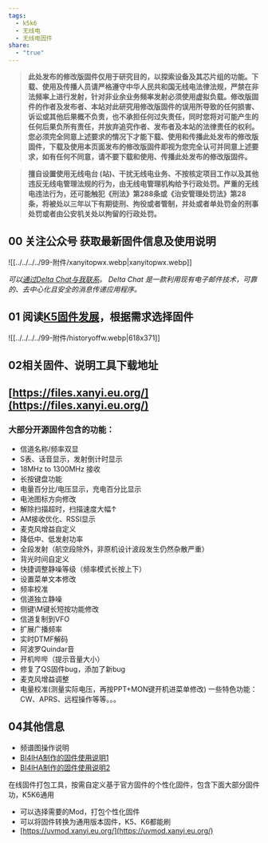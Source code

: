 ```yaml
---
tags:
  - k5k6
  - 无线电
  - 无线电固件
share:
  - "true"
---
```

>**此处发布的修改版固件仅用于研究目的，以探索设备及其芯片组的功能。下载、使用及传播人员请严格遵守中华人民共和国无线电法律法规，严禁在非法频率上进行发射，针对非业余业务频率发射必须使用虚拟负载。修改版固件的作者及发布者、本站对此研究用修改版固件的误用所导致的任何损害、诉讼或其他后果概不负责，也不承担任何过失责任，同时您将对可能产生的任何后果负所有责任，并放弃追究作者、发布者及本站的法律责任的权利。您必须完全同意上述要求的情况下才能下载、使用和传播此处发布的修改版固件，下载及使用本页面发布的修改版固件即视为您完全认可并同意上述要求，如有任何不同意，请不要下载和使用、传播此处发布的修改版固件。**

>**擅自设置使用无线电台 (站)、干扰无线电业务、不按核定项目工作以及其他违反无线电管理法规的行为，由无线电管理机构给予行政处罚。严重的无线电违法行为，还可能触犯《刑法》第288条或《治安管理处罚法》第28条，将被处以三年以下有期徒刑、拘役或者管制，并处或者单处罚金的刑事处罚或者由公安机关处以拘留的行政处罚。**

## **00 关注公众号 获取最新固件信息及使用说明**
![[../../../../99-附件/xanyitopwx.webp|xanyitopwx.webp]]

*可以[通过Delta Chat与我联系](https://i.delta.chat/#BD6894FDDEBABE779F08C28215EE6A8466C9F00A&a=troilusxi%40nine.testrun.org&n=troilusxi&i=AblXy9SQioX&s=F1Q0wbKv_U6)。*
*Delta Chat 是一款利用现有电子邮件技术，可靠的、去中心化且安全的消息传递应用程序。*

## **01 阅读[K5固件发展](https://mp.weixin.qq.com/s/a5MntHvdvqQvp1cxwWEZcQ)，根据需求选择固件**

![[../../../../99-附件/historyoffw.webp|618x371]]

## **02相关固件、说明工具下载地址**

## **[https://files.xanyi.eu.org/](https://files.xanyi.eu.org/)**

### **大部分开源固件包含的功能：**
- 信道名称/频率双显
- S表、话音显示，发射倒计时显示
- 18MHz to 1300MHz 接收
- 长按键盘功能
- 电量百分比/电压显示，充电百分比显示
- 电池图标方向修改
- 解除扫描超时，扫描速度大幅↑
- AM接收优化、RSSI显示
- 麦克风增益自定义
- 降低中、低发射功率
- 全段发射（航空段除外，非原机设计波段发生仍然杂散严重）
- 背光时间自定义
- 快捷调整静噪等级（频率模式长按上下）
- 设置菜单文本修改
- 频率校准
- 信道独立静噪
- 侧键\M键长短按功能修改
- 信道复制到VFO
- 扩展广播频率
- 实时DTMF解码
- 阿波罗Quindar音
- 开机哔哔（提示音量大小）
- 修复了QS固件bug，添加了新bug
- 麦克风增益调整
- 电量校准(测量实际电压，再按PPT+MON键开机进菜单修改)
一些特色功能：
CW、APRS、远程操作等等。。。

## **04其他信息**
- [](%E5%85%B3%E4%BA%8EUV-K5%E5%9B%BA%E4%BB%B6.md##fagci_specrum_help_20231010-0735en.pdf)  频谱图操作说明
- [BI4IHA制作的固件使用说明1](https://www.bilibili.com/video/BV16h4y1z7Dz/)
- [BI4IHA制作的固件使用说明2](https://www.bilibili.com/video/BV1Cw411r73J/)

在线固件打包工具，按需自定义基于官方固件的个性化固件，包含下面大部分固件功，K5K6通用

- 可以选择需要的Mod，打包个性化固件
- 可以将固件转换为通用版本固件，K5、K6都能刷
- [https://uvmod.xanyi.eu.org/](https://uvmod.xanyi.eu.org/)